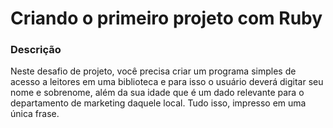 # Criando o primeiro projeto com Ruby

### Descrição
Neste desafio de projeto, você precisa criar um programa simples de acesso a leitores em uma biblioteca e para isso o usuário deverá digitar seu nome e sobrenome, além da sua idade que é um dado relevante para o departamento de marketing daquele local. Tudo isso, impresso em uma única frase.